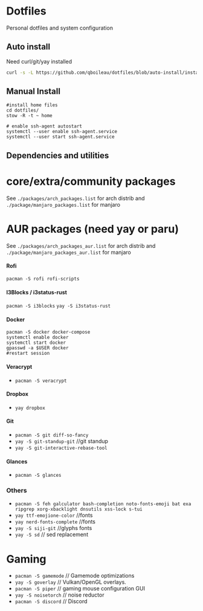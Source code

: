 # Dotfiles
Personal dotfiles and system configuration 

## Auto install 
Need curl/git/yay installed
```sh
curl -s -L https://github.com/qboileau/dotfiles/blob/auto-install/install.sh | bash
```

## Manual Install

```
#install home files
cd dotfiles/ 
stow -R -t ~ home

# enable ssh-agent autostart
systemctl --user enable ssh-agent.service
systemctl --user start ssh-agent.service
```

## Dependencies and utilities 

# core/extra/community packages
See `./packages/arch_packages.list` for arch distrib and `./package/manjaro_packages.list` for manjaro

# AUR packages (need yay or paru)
See `./packages/arch_packages_aur.list` for arch distrib and `./package/manjaro_packages_aur.list` for manjaro

#### Rofi
`pacman -S rofi rofi-scripts`

#### I3Blocks / i3status-rust
`pacman -S i3blocks`
`yay -S i3status-rust`

#### Docker 
```
pacman -S docker docker-compose
systemctl enable docker
systemctl start docker
gpasswd -a $USER docker
#restart session
```

#### Veracrypt
- `pacman -S veracrypt`

#### Dropbox
- `yay dropbox`

#### Git  
- `pacman -S git diff-so-fancy`
- `yay -S git-standup-git` //git standup
- `yay -S git-interactive-rebase-tool`

#### Glances
- `pacman -S glances`

### Others
- `pacman -S feh galculator bash-completion noto-fonts-emoji bat exa ripgrep xorg-xbacklight dnsutils xss-lock s-tui`
- `yay ttf-emojione-color` //fonts 
- `yay nerd-fonts-complete` //fonts 
- `yay -S siji-git` //glyphs fonts
- `yay -S sd` // sed replacement

# Gaming
- `pacman -S gamemode` // Gamemode optimizations
- `yay -S goverlay` // Vulkan/OpenGL overlays.
- `pacman -S piper` // gaming mouse configuration GUI
- `yay -S noisetorch` // noise reductor
- `pacman -S discord` // Discord